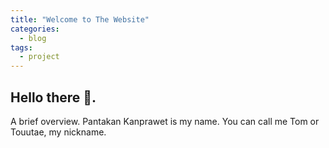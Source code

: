 ```yaml
---
title: "Welcome to The Website"
categories:
  - blog
tags:
  - project
---
```


## Hello there :wave:.

A brief overview. Pantakan Kanprawet is my name. You can call me Tom or Touutae, my nickname.
